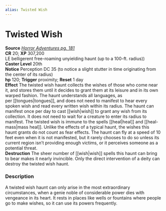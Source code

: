 ```yaml
---
alias: Twisted Wish
---
```


# Twisted Wish

**Source** [_Horror Adventures pg. 181_](http://paizo.com/products/btpy9n5a?Pathfinder-Roleplaying-Game-Horror-Adventures)  
**CR** 20; **XP** 307,200  
LE belligerent free-roaming unyielding haunt (up to a 100-ft. radius))  
**Caster Level** 20th  
**Notice** Perception DC 35 (to notice a slight stutter in time originating from the center of its radius)  
**hp** 120; **Trigger** proximity; **Reset** 1 day  
**Effect** The twisted wish haunt collects the wishes of those who come near it, and stores them until it decides to grant them at its leisure and in its own warped fashion. The haunt understands all languages, as per [[tongues|tongues]], and does not need to manifest to hear every spoken wish and read every written wish within its radius. The haunt can manifest once per day to cast [[wish|wish]] to grant any wish from its collection. It does not need to wait for a creature to enter its radius to manifest. The twisted wish is immune to the spells [[heal|heal]] and [[heal-mass|mass heal]]. Unlike the effects of a typical haunt, the wishes this haunt grants do not count as fear effects. The haunt can fly at a speed of 10 feet even when it is not manifested, but it rarely chooses to do so unless its current region isn’t providing enough victims, or it perceives someone as a potential threat.  
**Destruction** The sheer number of [[wish|wish]] spells this haunt can bring to bear makes it nearly invincible. Only the direct intervention of a deity can destroy the twisted wish haunt.  

### Description

A twisted wish haunt can only arise in the most extraordinary circumstances, when a genie noble of considerable power dies with vengeance in its heart. It rests in places like wells or fountains where people go to make wishes, so it can use its powers frequently.
